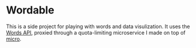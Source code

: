 # Wordable
This is a side project for playing with words and data visulization. It uses the [Words API](https://www.wordsapi.com), proxied through a quota-limiting microservice I made on top of [micro](https://github.com/zeit/micro).
